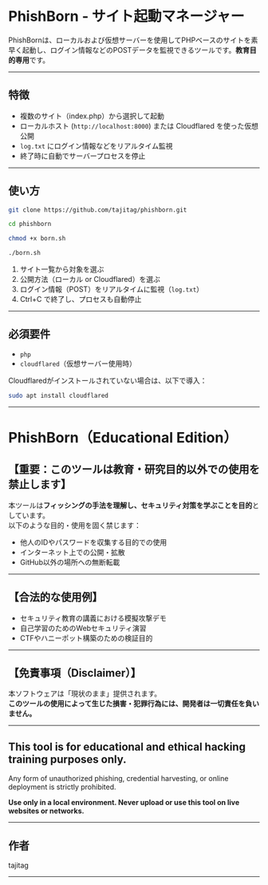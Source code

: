 # PhishBorn - サイト起動マネージャー

PhishBornは、ローカルおよび仮想サーバーを使用してPHPベースのサイトを素早く起動し、ログイン情報などのPOSTデータを監視できるツールです。**教育目的専用**です。

---

## 特徴

* 複数のサイト（index.php）から選択して起動
* ローカルホスト (`http://localhost:8000`) または Cloudflared を使った仮想公開
* `log.txt` にログイン情報などをリアルタイム監視
* 終了時に自動でサーバープロセスを停止

---

## 使い方

```bash
git clone https://github.com/tajitag/phishborn.git
```
```bash
cd phishborn
```
```bash
chmod +x born.sh
```
```bash
./born.sh
```

1. サイト一覧から対象を選ぶ
2. 公開方法（ローカル or Cloudflared）を選ぶ
3. ログイン情報（POST）をリアルタイムに監視（`log.txt`）
4. Ctrl+C で終了し、プロセスも自動停止

---

## 必須要件

* `php`
* `cloudflared`（仮想サーバー使用時）

Cloudflaredがインストールされていない場合は、以下で導入：

```bash
sudo apt install cloudflared
```

---



# PhishBorn（Educational Edition）

## 【重要：このツールは教育・研究目的以外での使用を禁止します】

本ツールは**フィッシングの手法を理解し、セキュリティ対策を学ぶことを目的**としています。  
以下のような目的・使用を固く禁じます：

- 他人のIDやパスワードを収集する目的での使用
- インターネット上での公開・拡散
- GitHub以外の場所への無断転載



---

## 【合法的な使用例】

- セキュリティ教育の講義における模擬攻撃デモ
- 自己学習のためのWebセキュリティ演習
- CTFやハニーポット構築のための検証目的

---

## 【免責事項（Disclaimer）】

本ソフトウェアは「現状のまま」提供されます。  
**このツールの使用によって生じた損害・犯罪行為には、開発者は一切責任を負いません。**

---

## This tool is for **educational and ethical hacking training purposes only.**  
Any form of unauthorized phishing, credential harvesting, or online deployment is strictly prohibited.

**Use only in a local environment. Never upload or use this tool on live websites or networks.**

---

## 作者

tajitag

---

